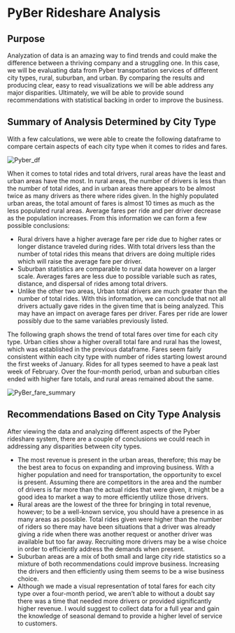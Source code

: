 # PyBer Rideshare Analysis
## Purpose
Analyzation of data is an amazing way to find trends and could make the difference between a thriving company and a struggling one. In this case, we will be evaluating data from Pyber transportation services of different city types, rural, suburban, and urban.  By comparing the results and producing clear, easy to read visualizations we will be able address any major disparities. Ultimately, we will be able to provide sound recommendations with statistical backing in order to improve the business.

## Summary of Analysis Determined by City Type

With a few calculations, we were able to create the following dataframe to compare certain aspects of each city type when it comes to rides and fares.

![Pyber_df](https://user-images.githubusercontent.com/100329223/162628037-ff36ad14-18a2-4a38-8da0-073599b867b1.png)

When it comes to total rides and total drivers, rural areas have the least and urban areas have the most. In rural areas, the number of drivers is less than the number of total rides, and in urban areas there appears to be almost twice as many drivers as there where rides given. In the highly populated urban areas, the total amount of fares is almost 10 times as much as the less populated rural areas. Average fares per ride and per driver decrease as the population increases. From this information we can form a few possible conclusions:
-	Rural drivers have a higher average fare per ride due to higher rates or longer distance traveled during rides. With total drivers less than the number of total rides this means that drivers are doing multiple rides which will raise the average fare per driver.
-	Suburban statistics are comparable to rural data however on a larger scale. Averages fares are less due to possible variable such as rates, distance, and dispersal of rides among total drivers.
-	Unlike the other two areas, Urban total drivers are much greater than the number of total rides. With this information, we can conclude that not all drivers actually gave rides in the given time that is being analyzed. This may have an impact on average fares per driver. Fares per ride are lower possibly due to the same variables previously listed.

The following graph shows the trend of total fares over time for each city type. Urban cities show a higher overall total fare and rural has the lowest, which was established in the previous dataframe. Fares seem fairly consistent within each city type with number of rides starting lowest around the first weeks of January. Rides for all types seemed to have a peak last week of February.  Over the four-month period, urban and suburban cities ended with higher fare totals, and rural areas remained about the same.

![PyBer_fare_summary](https://user-images.githubusercontent.com/100329223/162628069-9fe7c95b-72eb-462a-9422-0a1489296c99.png)

## Recommendations Based on City Type Analysis

After viewing the data and analyzing different aspects of the Pyber rideshare system, there are a couple of conclusions we could reach in addressing any disparities between city types. 
-	The most revenue is present in the urban areas, therefore; this may be the best area to focus on expanding and improving business. With a higher population and need for transportation, the opportunity to excel is present. Assuming there are competitors in the area and the number of drivers is far more than the actual rides that were given, it might be a good idea to market a way to more efficiently utilize those drivers.
-	Rural areas are the lowest of the three for bringing in total revenue, however; to be a well-known service, you should have a presence in as many areas as possible. Total rides given were higher than the number of riders so there may have been situations that a driver was already giving a ride when there was another request or another driver was available but too far away.  Recruiting more drivers may be a wise choice in order to efficiently address the demands when present.
-	Suburban areas are a mix of both small and large city ride statistics so a mixture of both recommendations could improve business. Increasing the drivers and then efficiently using them seems to be a wise business choice. 
-	Although we made a visual representation of total fares for each city type over a four-month period, we aren’t able to without a doubt say there was a time that needed more drivers or provided significantly higher revenue. I would suggest to collect data for a full year and gain the knowledge of seasonal demand to provide a higher level of service to customers.

